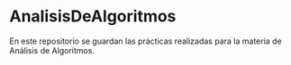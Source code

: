 # AnalisisDeAlgoritmos
 En este repositorio se guardan las prácticas realizadas para la materia de Análisis de Algoritmos.
